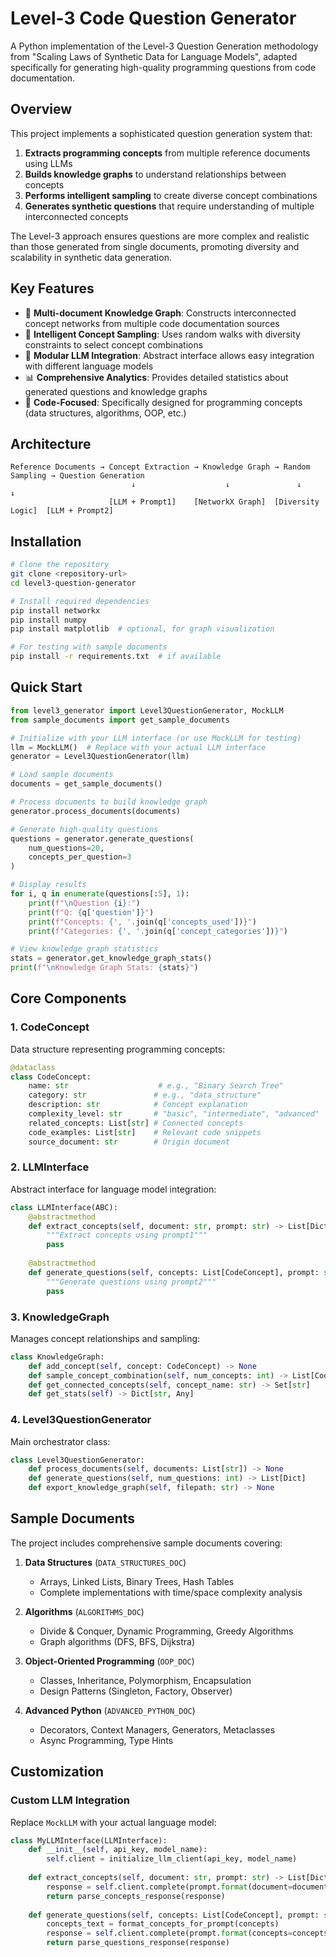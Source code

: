 # Level-3 Code Question Generator

A Python implementation of the Level-3 Question Generation methodology from "Scaling Laws of Synthetic Data for Language Models", adapted specifically for generating high-quality programming questions from code documentation.

## Overview

This project implements a sophisticated question generation system that:

1. **Extracts programming concepts** from multiple reference documents using LLMs
2. **Builds knowledge graphs** to understand relationships between concepts
3. **Performs intelligent sampling** to create diverse concept combinations
4. **Generates synthetic questions** that require understanding of multiple interconnected concepts

The Level-3 approach ensures questions are more complex and realistic than those generated from single documents, promoting diversity and scalability in synthetic data generation.

## Key Features

- 🧠 **Multi-document Knowledge Graph**: Constructs interconnected concept networks from multiple code documentation sources
- 🎯 **Intelligent Concept Sampling**: Uses random walks with diversity constraints to select concept combinations  
- 🔄 **Modular LLM Integration**: Abstract interface allows easy integration with different language models
- 📊 **Comprehensive Analytics**: Provides detailed statistics about generated questions and knowledge graphs
- 🐍 **Code-Focused**: Specifically designed for programming concepts (data structures, algorithms, OOP, etc.)

## Architecture

```
Reference Documents → Concept Extraction → Knowledge Graph → Random Sampling → Question Generation
                           ↓                    ↓               ↓                  ↓
                      [LLM + Prompt1]    [NetworkX Graph]  [Diversity Logic]  [LLM + Prompt2]
```

## Installation

```bash
# Clone the repository
git clone <repository-url>
cd level3-question-generator

# Install required dependencies
pip install networkx
pip install numpy
pip install matplotlib  # optional, for graph visualization

# For testing with sample documents
pip install -r requirements.txt  # if available
```

## Quick Start

```python
from level3_generator import Level3QuestionGenerator, MockLLM
from sample_documents import get_sample_documents

# Initialize with your LLM interface (or use MockLLM for testing)
llm = MockLLM()  # Replace with your actual LLM interface
generator = Level3QuestionGenerator(llm)

# Load sample documents
documents = get_sample_documents()

# Process documents to build knowledge graph
generator.process_documents(documents)

# Generate high-quality questions
questions = generator.generate_questions(
    num_questions=20, 
    concepts_per_question=3
)

# Display results
for i, q in enumerate(questions[:5], 1):
    print(f"\nQuestion {i}:")
    print(f"Q: {q['question']}")
    print(f"Concepts: {', '.join(q['concepts_used'])}")
    print(f"Categories: {', '.join(q['concept_categories'])}")

# View knowledge graph statistics
stats = generator.get_knowledge_graph_stats()
print(f"\nKnowledge Graph Stats: {stats}")
```

## Core Components

### 1. CodeConcept
Data structure representing programming concepts:
```python
@dataclass
class CodeConcept:
    name: str                    # e.g., "Binary Search Tree"
    category: str               # e.g., "data_structure"
    description: str            # Concept explanation
    complexity_level: str       # "basic", "intermediate", "advanced"
    related_concepts: List[str] # Connected concepts
    code_examples: List[str]    # Relevant code snippets
    source_document: str        # Origin document
```

### 2. LLMInterface
Abstract interface for language model integration:
```python
class LLMInterface(ABC):
    @abstractmethod
    def extract_concepts(self, document: str, prompt: str) -> List[Dict]:
        """Extract concepts using prompt1"""
        pass
    
    @abstractmethod  
    def generate_questions(self, concepts: List[CodeConcept], prompt: str) -> List[str]:
        """Generate questions using prompt2"""
        pass
```

### 3. KnowledgeGraph
Manages concept relationships and sampling:
```python
class KnowledgeGraph:
    def add_concept(self, concept: CodeConcept) -> None
    def sample_concept_combination(self, num_concepts: int) -> List[CodeConcept]
    def get_connected_concepts(self, concept_name: str) -> Set[str]
    def get_stats(self) -> Dict[str, Any]
```

### 4. Level3QuestionGenerator
Main orchestrator class:
```python
class Level3QuestionGenerator:
    def process_documents(self, documents: List[str]) -> None
    def generate_questions(self, num_questions: int) -> List[Dict]
    def export_knowledge_graph(self, filepath: str) -> None
```

## Sample Documents

The project includes comprehensive sample documents covering:

1. **Data Structures** (`DATA_STRUCTURES_DOC`)
   - Arrays, Linked Lists, Binary Trees, Hash Tables
   - Complete implementations with time/space complexity analysis

2. **Algorithms** (`ALGORITHMS_DOC`)  
   - Divide & Conquer, Dynamic Programming, Greedy Algorithms
   - Graph algorithms (DFS, BFS, Dijkstra)

3. **Object-Oriented Programming** (`OOP_DOC`)
   - Classes, Inheritance, Polymorphism, Encapsulation
   - Design Patterns (Singleton, Factory, Observer)

4. **Advanced Python** (`ADVANCED_PYTHON_DOC`)
   - Decorators, Context Managers, Generators, Metaclasses
   - Async Programming, Type Hints

## Customization

### Custom LLM Integration
Replace `MockLLM` with your actual language model:

```python
class MyLLMInterface(LLMInterface):
    def __init__(self, api_key, model_name):
        self.client = initialize_llm_client(api_key, model_name)
    
    def extract_concepts(self, document: str, prompt: str) -> List[Dict]:
        response = self.client.complete(prompt.format(document=document))
        return parse_concepts_response(response)
    
    def generate_questions(self, concepts: List[CodeConcept], prompt: str) -> List[str]:
        concepts_text = format_concepts_for_prompt(concepts)
        response = self.client.complete(prompt.format(concepts=concepts_text))
        return parse_questions_response(response)
```